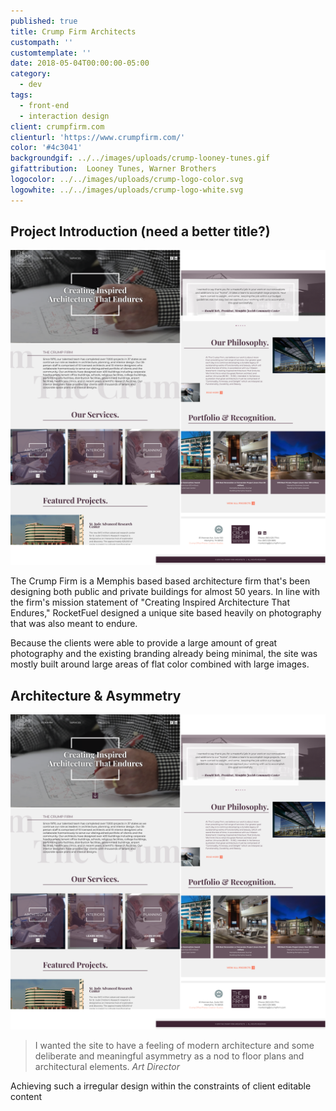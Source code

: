 ```yaml
---
published: true
title: Crump Firm Architects
custompath: ''
customtemplate: ''
date: 2018-05-04T00:00:00-05:00
category:
  - dev
tags:
  - front-end
  - interaction design
client: crumpfirm.com
clienturl: 'https://www.crumpfirm.com/'
color: '#4c3041'
backgroundgif: ../../images/uploads/crump-looney-tunes.gif
gifattribution:  Looney Tunes, Warner Brothers
logocolor: ../../images/uploads/crump-logo-color.svg
logowhite: ../../images/uploads/crump-logo-white.svg
---
```


<portfolio-header>
  <h2>Project Introduction (need a better title?)</h2>
  <img src="../../images/uploads/crump-whole-homepage.png" alt="homepage screenshots" />
  <!-- <img src="../../images/uploads/crump-homepage-still.jpg" alt="homepage screenshot" /> -->
  <!-- <img src="../../images/uploads/crump-homepage-scroll.gif" alt="homepage scrolling" /> -->
</portfolio-header>



The Crump Firm is a Memphis based based architecture firm that's been designing both public and private buildings for almost 50 years. In line with the firm's mission statement of "Creating Inspired Architecture That Endures," RocketFuel designed a unique site based heavily on photography that was also meant to endure.

Because the clients were able to provide a large amount of great photography and the existing branding already being minimal, the site was mostly built around large areas of flat color combined with large images.

<portfolio-header>
  <h2>Architecture & Asymmetry</h2>
  <img src="../../images/uploads/crump-about-page.png" alt="about page screenshot showing asymmetric images">
</portfolio-header>

>I wanted the site to have a feeling of modern architecture and some deliberate and meaningful asymmetry as a nod to floor plans and architectural elements.
><cite>Art Director</cite>

Achieving such a irregular design within the constraints of client editable content 